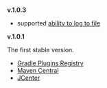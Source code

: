 **v.1.0.3**

* supported [ability to log to file](https://github.com/denis-zhdanov/traute/issues/58)

**v.1.0.1**

The first stable version.

* [Gradle Plugins Registry](https://plugins.gradle.org/plugin/tech.harmonysoft.oss.traute/1.0.1)
* [Maven Central](https://repo1.maven.org/maven2/tech/harmonysoft/traute-gradle/1.0.1/)
* [JCenter](https://repo.jfrog.org/artifactory/libs-release-bintray/tech/harmonysoft/traute-gradle/1.0.1/) 